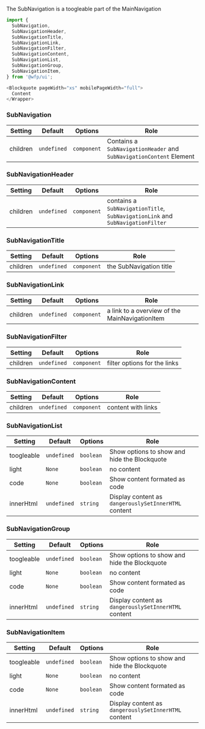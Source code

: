 The SubNavigation is a toogleable part of the MainNavigation

```js
import {
  SubNavigation,
  SubNavigationHeader,
  SubNavigationTitle,
  SubNavigationLink,
  SubNavigationFilter,
  SubNavigationContent,
  SubNavigationList,
  SubNavigationGroup,
  SubNavigationItem,
} from '@wfp/ui';
```

```js
<Blockquote pageWidth="xs" mobilePageWidth="full">
  Content
</Wrapper>
```

### SubNavigation

| Setting  | Default     | Options     | Role                                                                |
| -------- | ----------- | ----------- | ------------------------------------------------------------------- |
| children | `undefined` | `component` | Contains a `SubNavigationHeader` and `SubNavigationContent` Element |  |

### SubNavigationHeader

| Setting  | Default     | Options     | Role                                                                           |
| -------- | ----------- | ----------- | ------------------------------------------------------------------------------ |
| children | `undefined` | `component` | contains a `SubNavigationTitle`, `SubNavigationLink` and `SubNavigationFilter` |

### SubNavigationTitle

| Setting  | Default     | Options     | Role                    |
| -------- | ----------- | ----------- | ----------------------- |
| children | `undefined` | `component` | the SubNavigation title |

### SubNavigationLink

| Setting  | Default     | Options     | Role                                           |
| -------- | ----------- | ----------- | ---------------------------------------------- |
| children | `undefined` | `component` | a link to a overview of the MainNavigationItem |

### SubNavigationFilter

| Setting  | Default     | Options     | Role                         |
| -------- | ----------- | ----------- | ---------------------------- |
| children | `undefined` | `component` | filter options for the links |

### SubNavigationContent

| Setting  | Default     | Options     | Role               |
| -------- | ----------- | ----------- | ------------------ |
| children | `undefined` | `component` | content with links |

### SubNavigationList

| Setting    | Default     | Options   | Role                                                 |
| ---------- | ----------- | --------- | ---------------------------------------------------- |
| toogleable | `undefined` | `boolean` | Show options to show and hide the Blockquote         |
| light      | `None`      | `boolean` | no content                                           |
| code       | `None`      | `boolean` | Show content formated as code                        |
| innerHtml  | `undefined` | `string`  | Display content as `dangerouslySetInnerHTML` content |

### SubNavigationGroup

| Setting    | Default     | Options   | Role                                                 |
| ---------- | ----------- | --------- | ---------------------------------------------------- |
| toogleable | `undefined` | `boolean` | Show options to show and hide the Blockquote         |
| light      | `None`      | `boolean` | no content                                           |
| code       | `None`      | `boolean` | Show content formated as code                        |
| innerHtml  | `undefined` | `string`  | Display content as `dangerouslySetInnerHTML` content |

### SubNavigationItem

| Setting    | Default     | Options   | Role                                                 |
| ---------- | ----------- | --------- | ---------------------------------------------------- |
| toogleable | `undefined` | `boolean` | Show options to show and hide the Blockquote         |
| light      | `None`      | `boolean` | no content                                           |
| code       | `None`      | `boolean` | Show content formated as code                        |
| innerHtml  | `undefined` | `string`  | Display content as `dangerouslySetInnerHTML` content |

